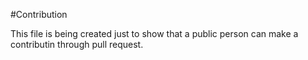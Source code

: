 #Contribution

This file is being created just to show that a public person can make a contributin through pull request.